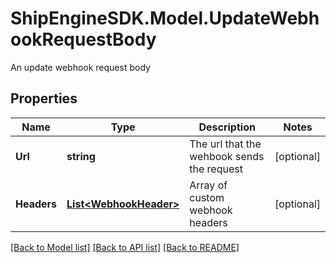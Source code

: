 # ShipEngineSDK.Model.UpdateWebhookRequestBody
An update webhook request body

## Properties

Name | Type | Description | Notes
------------ | ------------- | ------------- | -------------
**Url** | **string** | The url that the wehbook sends the request | [optional] 
**Headers** | [**List&lt;WebhookHeader&gt;**](WebhookHeader.md) | Array of custom webhook headers | [optional] 

[[Back to Model list]](../README.md#documentation-for-models) [[Back to API list]](../README.md#documentation-for-api-endpoints) [[Back to README]](../README.md)

